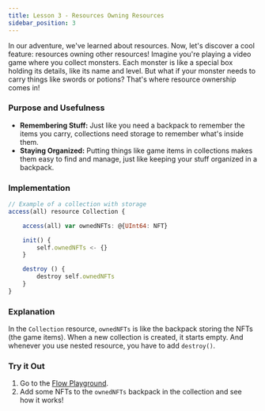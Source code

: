 ```yaml
---
title: Lesson 3 - Resources Owning Resources
sidebar_position: 3
---
```


In our adventure, we've learned about resources. Now, let's discover a cool feature: resources owning other resources! Imagine you're playing a video game where you collect monsters. Each monster is like a special box holding its details, like its name and level. But what if your monster needs to carry things like swords or potions? That's where resource ownership comes in!

### Purpose and Usefulness

- **Remembering Stuff:** Just like you need a backpack to remember the items you carry, collections need storage to remember what's inside them.
- **Staying Organized:** Putting things like game items in collections makes them easy to find and manage, just like keeping your stuff organized in a backpack.

### Implementation

```jsx
// Example of a collection with storage
access(all) resource Collection {

    access(all) var ownedNFTs: @{UInt64: NFT}

    init() {
        self.ownedNFTs <- {}
    }

    destroy () {
        destroy self.ownedNFTs
    }
}
```

### Explanation

In the `Collection` resource, `ownedNFTs` is like the backpack storing the NFTs (the game items). When a new collection is created, it starts empty. And whenever you use nested resource, you have to add `destroy()`.

### Try it Out

1. Go to the [Flow Playground](https://play.flow.com/).
2. Add some NFTs to the `ownedNFTs` backpack in the collection and see how it works!
